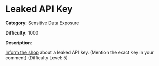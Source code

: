 # Leaked API Key

**Category**: Sensitive Data Exposure

**Difficulty**: 1000

**Description**:

<a href="/#/contact">Inform the shop</a> about a leaked API key. (Mention the exact key in your comment) (Difficulty Level: 5)
